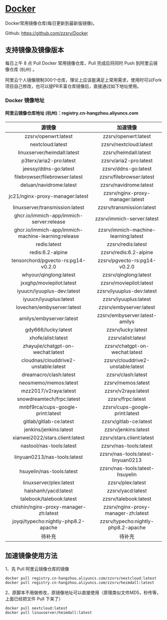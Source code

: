 # [Docker](https://github.com/zzsrv/Docker)

Docker常用镜像仓库(每日更新到最新版镜像)。

Github: <https://github.com/zzsrv/Docker>

## 支持镜像及镜像版本

每日上午 8 点 Pull Docker 常用镜像仓库，Pull 完成后将同时 Push 到阿里云镜像仓库 (杭州) 。

阿里云个人镜像限制300个仓库，理论上应该能满足上常用需求，使用时可以Fork项目自己修改，也可以提PR丰富仓库镜像后，直接通过如下地址使用。

### Docker 镜像地址
#### 阿里云镜像仓库地址 (杭州)：registry.cn-hangzhou.aliyuncs.com

|  源镜像  |        加速镜像        |
| :-------------: | :------------------------: |
|  zzsrv/openwrt:latest  | zzsrv/openwrt:latest |
|  nextcloud:latest  | zzsrv/nextcloud:latest |
|  linuxserver/heimdall:latest  | zzsrv/heimdall:latest |
|  p3terx/aria2-pro:latest  | zzsrv/aria2-pro:latest |
|  jeessy/ddns-go:latest  | zzsrv/ddns-go:latest |
|  filebrowser/filebrowser:latest  | zzsrv/filebrowser:latest |
|  deluan/navidrome:latest  | zzsrv/navidrome:latest |
|  jc21/nginx-proxy-manager:latest  | zzsrv/nginx-proxy-manager:latest |
|  linuxserver/transmission:latest  | zzsrv/transmission:latest |
|  ghcr.io/immich-app/immich-server:release  | zzsrv/immich-server:latest |
|  ghcr.io/immich-app/immich-machine-learning:release  | zzsrv/immich-machine-learning:latest |
|  redis:latest  | zzsrv/redis:latest |
|  redis:6.2-alpine  | zzsrv/redis:6.2-alpine |
|  tensorchord/pgvecto-rs:pg14-v0.2.0  | zzsrv/pgvecto-rs:pg14-v0.2.0 |
|  whyour/qinglong:latest  | zzsrv/qinglong:latest |
|  jxxghp/moviepilot:latest  | zzsrv/moviepilot:latest |
|  iyuucn/iyuuplus-dev:latest  | zzsrv/iyuuplus-dev:latest |
|  iyuucn/iyuuplus:latest  | zzsrv/iyuuplus:latest |
|  lovechen/embyserver:latest  | zzsrv/embyserver:latest |
|  amilys/embyserver:latest  | zzsrv/embyserver:latest-amilys |
|  gdy666/lucky:latest  | zzsrv/lucky:latest |
|  xhofe/alist:latest  | zzsrv/alist:latest |
|  zhayujie/chatgpt-on-wechat:latest  | zzsrv/chatgpt-on-wechat:latest |
|  cloudnas/clouddrive2-unstable:latest  | zzsrv/clouddrive2-unstable:latest |
|  dreamacro/clash:latest  | zzsrv/clash:latest |
|  neosmemo/memos:latest  | zzsrv/memos:latest |
|  mzz2017/v2raya:latest  | zzsrv/v2raya:latest |
|  snowdreamtech/frpc:latest  | zzsrv/frpc:latest |
|  mnbf9rca/cups-google-print:latest  | zzsrv/cups-google-print:latest |
|  gitlab/gitlab-ce:latest  | zzsrv/gitlab-ce:latest |
|  jenkins/jenkins:latest  | zzsrv/jenkins:latest |
|  xianwei2022/stars.client:latest  | zzsrv/stars.client:latest |
|  nastool/nas-tools:latest  | zzsrv/nas-tools:latest |
|  linyuan0213/nas-tools:latest  | zzsrv/nas-tools:latest-linyuan0213 |
|  hsuyelin/nas-tools:latest  | zzsrv/nas-tools:latest-hsuyelin |
|  linuxserver/plex:latest  | zzsrv/plex:latest |
|  haishanh/yacd:latest  | zzsrv/yacd:latest |
|  talebook/talebook:latest  | zzsrv/talebook:latest |
|  chishin/nginx-proxy-manager-zh:latest  | zzsrv/nginx-proxy-manager-zh:latest |
|  joyqi/typecho:nightly-php8.2-apache  | zzsrv/typecho:nightly-php8.2-apache |
|  待补充 | 待补充 |


## 加速镜像使用方法

1、先 Pull 阿里云镜像仓库的镜像
```
docker pull registry.cn-hangzhou.aliyuncs.com/zzsrv/nextcloud:latest
docker pull registry.cn-hangzhou.aliyuncs.com/zzsrv/heimdall:latest
```

2、原脚本不用做修改，原镜像地址可以直接使用（原理类似文件MD5，秒传等，上面已经把文件 Pull 下来了）
```
docker pull nextcloud:latest
docker pull linuxserver/heimdall:latest
```
